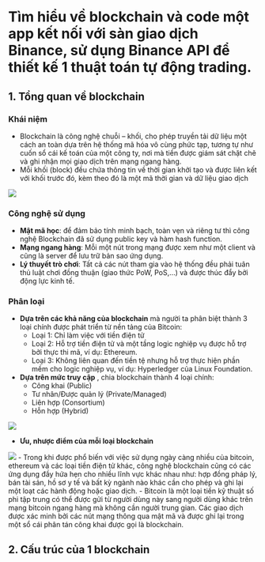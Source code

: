 # Tìm hiểu về blockchain và code một app kết nối với sàn giao dịch Binance, sử dụng Binance API để thiết kế 1 thuật toán tự động trading.
## 1. Tổng quan về blockchain

### Khái niệm
- Blockchain là công nghệ chuỗi – khối, cho phép truyền tải dữ liệu một cách an toàn dựa trên hệ thống mã hóa vô cùng phức tạp, tương tự như cuốn sổ cái kế toán của một công ty, nơi mà tiền được giám sát chặt chẽ và ghi nhận mọi giao dịch trên mạng ngang hàng. 
- Mỗi khối (block) đều chứa thông tin về thời gian khởi tạo và được liên kết với khối trước đó, kèm theo đó là một mã thời gian và dữ liệu giao dịch
<img src = "https://img.money.com/2022/06/What-Is-Blockchain-Infographic.jpg?quality=60">

### Công nghệ sử dụng
- **Mật mã học**: để đảm bảo tính minh bạch, toàn vẹn và riêng tư thì công nghệ Blockchain đã sử dụng public key và hàm hash function.
- **Mạng ngang hàng**: Mỗi một nút trong mạng được xem như một client và cũng là server để lưu trữ bản sao ứng dụng.
- **Lý thuyết trò chơi**: Tất cả các nút tham gia vào hệ thống đều phải tuân thủ luật chơi đồng thuận (giao thức PoW, PoS,…) và được thúc đẩy bởi động lực kinh tế.

### Phân loại
- **Dựa trên các khả năng của blockchain** mà người ta phân biệt thành 3 loại chính được phát triển từ nền tảng của Bitcoin:
    - Loại 1: Chỉ làm việc với tiền điện tử
    - Loại 2: Hỗ trợ tiền điện tử và một tầng logic nghiệp vụ được hỗ trợ bởi thực thi mã, ví dụ: Ethereum.
    - Loại 3: Không liên quan đến tiền tệ nhưng hỗ trợ thực hiện phần mềm cho logic nghiệp vụ, ví dụ: Hyperledger của Linux Foundation.
- **Dựa trên mức truy cập** , chia blockchain thành 4 loại chính: 
    - Công khai (Public)
    - Tư nhân/Được quản lý (Private/Managed)
    - Liên hợp (Consortium)
    - Hỗn hợp (Hybrid)
<img src = "https://i.imgur.com/PnvHrLS.png">

- **Ưu, nhược điểm của mỗi loại blockchain**
<img src = "https://i.imgur.com/qm2PkZo.png"> 
    - Trong khi được phổ biến với việc sử dụng ngày càng nhiều của bitcoin, ethereum và các loại tiền điện tử khác, công nghệ blockchain
cũng có các ứng dụng đầy hứa hẹn cho nhiều lĩnh vực khác nhau như: hợp đồng pháp lý, bán tài sản, hồ sơ y tế và bất kỳ ngành nào
khác cần cho phép và ghi lại một loạt các hành động hoặc giao dịch.
    - Bitcoin là một loại tiền kỹ thuật số phi tập trung có thể được gửi từ người dùng này sang người dùng khác trên mạng bitcoin ngang
hàng mà không cần người trung gian. Các giao dịch được xác minh bởi các nút mạng thông qua mật mã và được ghi lại trong một sổ
cái phân tán công khai được gọi là blockchain.

## 2. Cấu trúc của 1 blockchain
